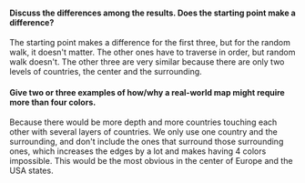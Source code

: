 #### Discuss the differences among the results. Does the starting point make a difference?

The starting point makes a difference for the first three, but for the random walk, it doesn't matter.  The other ones have to traverse in order, but random walk doesn't.  The other three are very similar because there are only two levels of countries, the center and the surrounding.

#### Give two or three examples of how/why a real-world map might require more than four colors.

Because there would be more depth and more countries touching each other with several layers of countries.  We only use one country and the surrounding, and don't include the ones that surround those surrounding ones, which increases the edges by a lot and makes having 4 colors impossible.  This would be the most obvious in the center of Europe and the USA states.